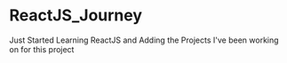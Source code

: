 # ReactJS_Journey
Just Started Learning ReactJS and Adding the Projects I've been working on for this project 
